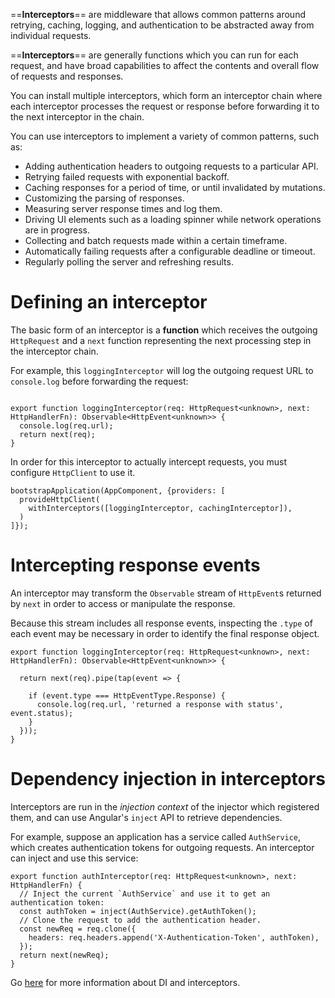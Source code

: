 ==**Interceptors**== are middleware that allows common patterns around retrying, caching, logging, and authentication to be abstracted away from individual requests.

==**Interceptors**== are generally functions which you can run for each request, and have broad capabilities to affect the contents and overall flow of requests and responses. 

You can install multiple interceptors, which form an interceptor chain where each interceptor processes the request or response before forwarding it to the next interceptor in the chain.

You can use interceptors to implement a variety of common patterns, such as:

- Adding authentication headers to outgoing requests to a particular API.
- Retrying failed requests with exponential backoff.
- Caching responses for a period of time, or until invalidated by mutations.
- Customizing the parsing of responses.
- Measuring server response times and log them.
- Driving UI elements such as a loading spinner while network operations are in progress.
- Collecting and batch requests made within a certain timeframe.
- Automatically failing requests after a configurable deadline or timeout.
- Regularly polling the server and refreshing results.

# Defining an interceptor

The basic form of an interceptor is a **function** which receives the outgoing `HttpRequest` and a `next` function representing the next processing step in the interceptor chain.

For example, this `loggingInterceptor` will log the outgoing request URL to `console.log` before forwarding the request:

```angular-ts

export function loggingInterceptor(req: HttpRequest<unknown>, next: HttpHandlerFn): Observable<HttpEvent<unknown>> {
  console.log(req.url);
  return next(req);
}
```

In order for this interceptor to actually intercept requests, you must configure `HttpClient` to use it.

```angular-ts
bootstrapApplication(AppComponent, {providers: [
  provideHttpClient(
    withInterceptors([loggingInterceptor, cachingInterceptor]),
  )
]});
```

# Intercepting response events

An interceptor may transform the `Observable` stream of `HttpEvent`s returned by `next` in order to access or manipulate the response. 

Because this stream includes all response events, inspecting the `.type` of each event may be necessary in order to identify the final response object.

```angular-ts
export function loggingInterceptor(req: HttpRequest<unknown>, next: HttpHandlerFn): Observable<HttpEvent<unknown>> {

  return next(req).pipe(tap(event => {
  
    if (event.type === HttpEventType.Response) {
      console.log(req.url, 'returned a response with status', event.status);
    }
  }));
}
```

# Dependency injection in interceptors

Interceptors are run in the _injection context_ of the injector which registered them, and can use Angular's `inject` API to retrieve dependencies.

For example, suppose an application has a service called `AuthService`, which creates authentication tokens for outgoing requests. An interceptor can inject and use this service:

```angular-ts
export function authInterceptor(req: HttpRequest<unknown>, next: HttpHandlerFn) {
  // Inject the current `AuthService` and use it to get an authentication token:
  const authToken = inject(AuthService).getAuthToken();
  // Clone the request to add the authentication header.
  const newReq = req.clone({
    headers: req.headers.append('X-Authentication-Token', authToken),
  });
  return next(newReq);
}
```

Go [here](https://angular.dev/guide/http/interceptors#dependency-injection-in-interceptors) for more information about DI and interceptors.